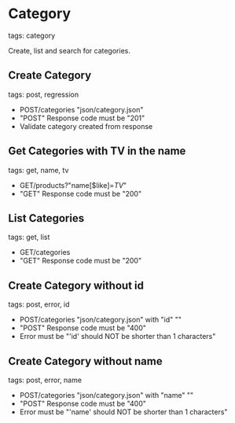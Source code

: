 # Category

tags: category

Create, list and search for categories.


## Create Category

tags: post, regression

* POST/categories "json/category.json"
* "POST" Response code must be "201"
* Validate category created from response


## Get Categories with TV in the name

tags: get, name, tv

* GET/products?"name[$like]=*TV*"
* "GET" Response code must be "200"


## List Categories

tags: get, list

* GET/categories
* "GET" Response code must be "200"


## Create Category without id

tags: post, error, id

* POST/categories "json/category.json" with "id" ""
* "POST" Response code must be "400"
* Error must be "'id' should NOT be shorter than 1 characters"


## Create Category without name

tags: post, error, name

* POST/categories "json/category.json" with "name" ""
* "POST" Response code must be "400"
* Error must be "'name' should NOT be shorter than 1 characters"